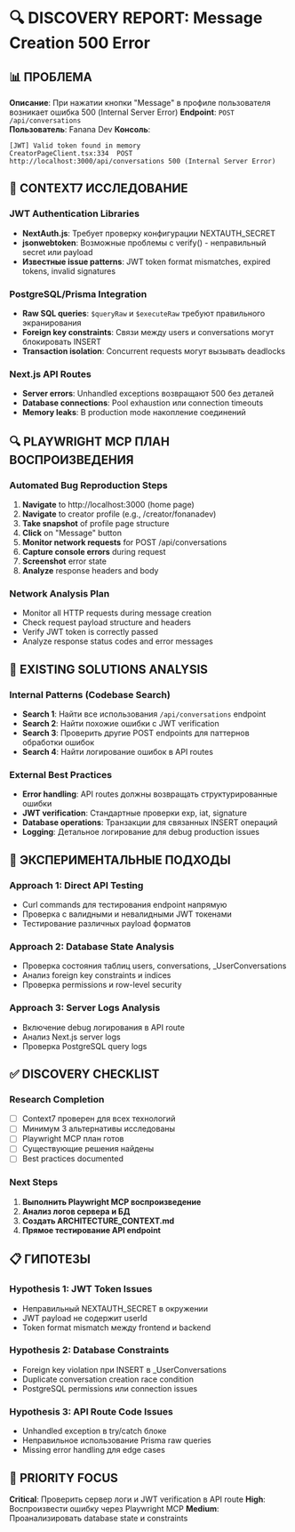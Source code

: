 # 🔍 DISCOVERY REPORT: Message Creation 500 Error

## 📊 ПРОБЛЕМА
**Описание**: При нажатии кнопки "Message" в профиле пользователя возникает ошибка 500 (Internal Server Error)
**Endpoint**: `POST /api/conversations`  
**Пользователь**: Fanana Dev
**Консоль**: 
```
[JWT] Valid token found in memory
CreatorPageClient.tsx:334  POST http://localhost:3000/api/conversations 500 (Internal Server Error)
```

## 🎯 CONTEXT7 ИССЛЕДОВАНИЕ

### JWT Authentication Libraries
- **NextAuth.js**: Требует проверку конфигурации NEXTAUTH_SECRET
- **jsonwebtoken**: Возможные проблемы с verify() - неправильный secret или payload
- **Известные issue patterns**: JWT token format mismatches, expired tokens, invalid signatures

### PostgreSQL/Prisma Integration  
- **Raw SQL queries**: `$queryRaw` и `$executeRaw` требуют правильного экранирования
- **Foreign key constraints**: Связи между users и conversations могут блокировать INSERT
- **Transaction isolation**: Concurrent requests могут вызывать deadlocks

### Next.js API Routes
- **Server errors**: Unhandled exceptions возвращают 500 без деталей
- **Database connections**: Pool exhaustion или connection timeouts
- **Memory leaks**: В production mode накопление соединений

## 🔍 PLAYWRIGHT MCP ПЛАН ВОСПРОИЗВЕДЕНИЯ

### Automated Bug Reproduction Steps
1. **Navigate** to http://localhost:3000 (home page)
2. **Navigate** to creator profile (e.g., /creator/fonanadev)  
3. **Take snapshot** of profile page structure
4. **Click** on "Message" button
5. **Monitor network requests** for POST /api/conversations
6. **Capture console errors** during request
7. **Screenshot** error state
8. **Analyze** response headers and body

### Network Analysis Plan
- Monitor all HTTP requests during message creation
- Check request payload structure and headers
- Verify JWT token is correctly passed
- Analyze response status codes and error messages

## 🔎 EXISTING SOLUTIONS ANALYSIS

### Internal Patterns (Codebase Search)
- **Search 1**: Найти все использования `/api/conversations` endpoint
- **Search 2**: Найти похожие ошибки с JWT verification
- **Search 3**: Проверить другие POST endpoints для паттернов обработки ошибок
- **Search 4**: Найти логирование ошибок в API routes

### External Best Practices
- **Error handling**: API routes должны возвращать структурированные ошибки
- **JWT verification**: Стандартные проверки exp, iat, signature
- **Database operations**: Транзакции для связанных INSERT операций
- **Logging**: Детальное логирование для debug production issues

## 🧪 ЭКСПЕРИМЕНТАЛЬНЫЕ ПОДХОДЫ

### Approach 1: Direct API Testing
- Curl commands для тестирования endpoint напрямую
- Проверка с валидными и невалидными JWT токенами
- Тестирование различных payload форматов

### Approach 2: Database State Analysis  
- Проверка состояния таблиц users, conversations, _UserConversations
- Анализ foreign key constraints и indices
- Проверка permissions и row-level security

### Approach 3: Server Logs Analysis
- Включение debug логирования в API route
- Анализ Next.js server logs
- Проверка PostgreSQL query logs

## ✅ DISCOVERY CHECKLIST

### Research Completion
- [ ] Context7 проверен для всех технологий
- [ ] Минимум 3 альтернативы исследованы  
- [ ] Playwright MCP план готов
- [ ] Существующие решения найдены
- [ ] Best practices documented

### Next Steps
1. **Выполнить Playwright MCP воспроизведение**
2. **Анализ логов сервера и БД**
3. **Создать ARCHITECTURE_CONTEXT.md**
4. **Прямое тестирование API endpoint**

## 📋 ГИПОТЕЗЫ

### Hypothesis 1: JWT Token Issues
- Неправильный NEXTAUTH_SECRET в окружении
- JWT payload не содержит userId
- Token format mismatch между frontend и backend

### Hypothesis 2: Database Constraints
- Foreign key violation при INSERT в _UserConversations
- Duplicate conversation creation race condition
- PostgreSQL permissions или connection issues

### Hypothesis 3: API Route Code Issues
- Unhandled exception в try/catch блоке
- Неправильное использование Prisma raw queries
- Missing error handling для edge cases

## 🎯 PRIORITY FOCUS
**Critical**: Проверить сервер логи и JWT verification в API route
**High**: Воспроизвести ошибку через Playwright MCP
**Medium**: Проанализировать database state и constraints 